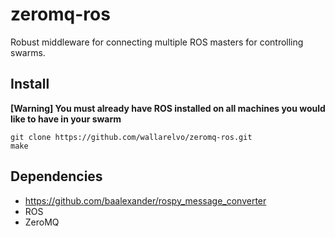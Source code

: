 zeromq-ros
========

Robust middleware for connecting multiple ROS masters for controlling swarms.

## Install

**[Warning] You must already have ROS installed on all machines you would like to have
in your swarm**

    git clone https://github.com/wallarelvo/zeromq-ros.git
    make


## Dependencies
- https://github.com/baalexander/rospy_message_converter
- ROS
- ZeroMQ
